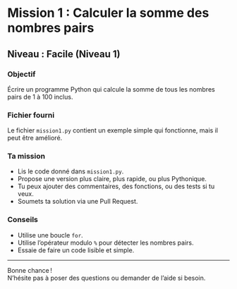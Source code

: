 # Mission 1 : Calculer la somme des nombres pairs

## Niveau : Facile (Niveau 1)

### Objectif

Écrire un programme Python qui calcule la somme de tous les nombres pairs de 1 à 100 inclus.

### Fichier fourni

Le fichier `mission1.py` contient un exemple simple qui fonctionne, mais il peut être amélioré.

### Ta mission

- Lis le code donné dans `mission1.py`.  
- Propose une version plus claire, plus rapide, ou plus Pythonique.  
- Tu peux ajouter des commentaires, des fonctions, ou des tests si tu veux.  
- Soumets ta solution via une Pull Request.

### Conseils

- Utilise une boucle `for`.  
- Utilise l’opérateur modulo `%` pour détecter les nombres pairs.  
- Essaie de faire un code lisible et simple.

---

Bonne chance !  
N’hésite pas à poser des questions ou demander de l’aide si besoin.
